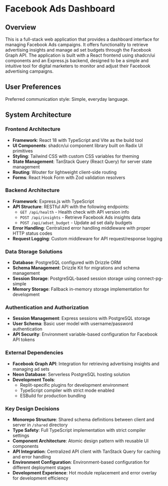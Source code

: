 # Facebook Ads Dashboard

## Overview

This is a full-stack web application that provides a dashboard interface for managing Facebook Ads campaigns. It offers functionality to retrieve advertising insights and manage ad set budgets through the Facebook Graph API. The application is built with a React frontend using shadcn/ui components and an Express.js backend, designed to be a simple and intuitive tool for digital marketers to monitor and adjust their Facebook advertising campaigns.

## User Preferences

Preferred communication style: Simple, everyday language.

## System Architecture

### Frontend Architecture
- **Framework**: React 18 with TypeScript and Vite as the build tool
- **UI Components**: shadcn/ui component library built on Radix UI primitives
- **Styling**: Tailwind CSS with custom CSS variables for theming
- **State Management**: TanStack Query (React Query) for server state management
- **Routing**: Wouter for lightweight client-side routing
- **Forms**: React Hook Form with Zod validation resolvers

### Backend Architecture
- **Framework**: Express.js with TypeScript
- **API Structure**: RESTful API with the following endpoints:
  - `GET /api/health` - Health check with API version info
  - `POST /api/insights` - Retrieve Facebook Ads insights data
  - `POST /api/adset_budget` - Update ad set daily budgets
- **Error Handling**: Centralized error handling middleware with proper HTTP status codes
- **Request Logging**: Custom middleware for API request/response logging

### Data Storage Solutions
- **Database**: PostgreSQL configured with Drizzle ORM
- **Schema Management**: Drizzle Kit for migrations and schema management
- **Session Storage**: PostgreSQL-based session storage using connect-pg-simple
- **Memory Storage**: Fallback in-memory storage implementation for development

### Authentication and Authorization
- **Session Management**: Express sessions with PostgreSQL storage
- **User Schema**: Basic user model with username/password authentication
- **API Security**: Environment variable-based configuration for Facebook API tokens

### External Dependencies
- **Facebook Graph API**: Integration for retrieving advertising insights and managing ad sets
- **Neon Database**: Serverless PostgreSQL hosting solution
- **Development Tools**: 
  - Replit-specific plugins for development environment
  - TypeScript compiler with strict mode enabled
  - ESBuild for production bundling

### Key Design Decisions
- **Monorepo Structure**: Shared schema definitions between client and server in `/shared` directory
- **Type Safety**: Full TypeScript implementation with strict compiler settings
- **Component Architecture**: Atomic design pattern with reusable UI components
- **API Integration**: Centralized API client with TanStack Query for caching and error handling
- **Environment Configuration**: Environment-based configuration for different deployment stages
- **Development Experience**: Hot module replacement and error overlay for development efficiency